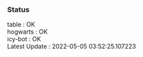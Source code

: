 ### Status


table : OK  
hogwarts : OK  
icy-bot : OK  
Latest Update : 2022-05-05 03:52:25.107223
